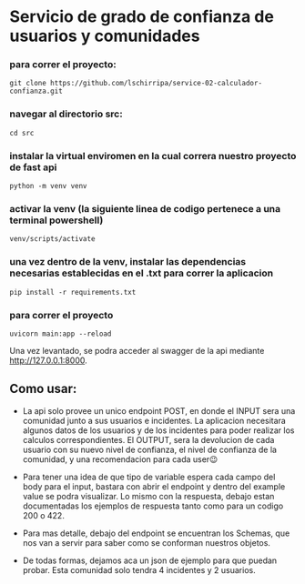 # Servicio de grado de confianza de usuarios y comunidades

### para correr el proyecto:

    git clone https://github.com/lschirripa/service-02-calculador-confianza.git

### navegar al directorio src:

    cd src

### instalar la virtual enviromen en la cual correra nuestro proyecto de fast api

    python -m venv venv

### activar la venv (la siguiente linea de codigo pertenece a una terminal powershell)

    venv/scripts/activate

### una vez dentro de la venv, instalar las dependencias necesarias establecidas en el .txt para correr la aplicacion

    pip install -r requirements.txt

### para correr el proyecto

    uvicorn main:app --reload

Una vez levantado, se podra acceder al swagger de la api mediante http://127.0.0.1:8000.

## Como usar:

- La api solo provee un unico endpoint POST, en donde el INPUT sera una comunidad junto a sus usuarios e incidentes. La aplicacion necesitara algunos datos de los usuarios y de los incidentes para poder realizar los calculos correspondientes. El OUTPUT, sera la devolucion de cada usuario con su nuevo nivel de confianza, el nivel de confianza de la comunidad, y una recomendacion para cada user😉

- Para tener una idea de que tipo de variable espera cada campo del body para el input, bastara con abrir el endpoint y dentro del example value se podra visualizar. Lo mismo con la respuesta, debajo estan documentadas los ejemplos de respuesta tanto como para un codigo 200 o 422.

- Para mas detalle, debajo del endpoint se encuentran los Schemas, que nos van a servir para saber como se conforman nuestros objetos.

- De todas formas, dejamos aca un json de ejemplo para que puedan probar. Esta comunidad solo tendra 4 incidentes y 2 usuarios.





